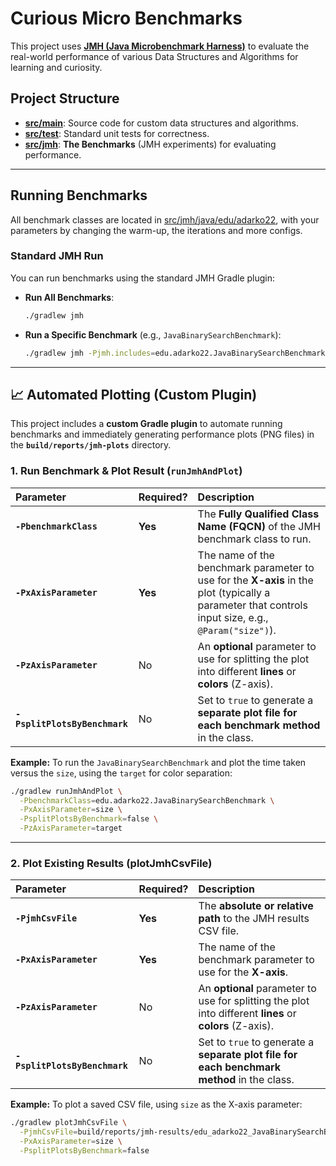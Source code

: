 # Curious Micro Benchmarks

This project uses **[JMH (Java Microbenchmark Harness)](https://openjdk.org/projects/code-tools/jmh/)** to evaluate the real-world performance 
of various Data Structures and Algorithms for learning and curiosity.


## Project Structure


* **[src/main](src/main)**: Source code for custom data structures and algorithms.
* **[src/test](src/test)**: Standard unit tests for correctness.
* **[src/jmh](src/jmh)**: **The Benchmarks** (JMH experiments) for evaluating performance.

---

## Running Benchmarks

All benchmark classes are located in [src/jmh/java/edu/adarko22](src/jmh/java/edu/adarko22),
with your parameters by changing the warm-up, the iterations and more configs.

### Standard JMH Run

You can run benchmarks using the standard JMH Gradle plugin:

* **Run All Benchmarks**:
    ```bash
    ./gradlew jmh
    ```
* **Run a Specific Benchmark** (e.g., `JavaBinarySearchBenchmark`):
    ```bash
    ./gradlew jmh -Pjmh.includes=edu.adarko22.JavaBinarySearchBenchmark
    ```


---
## 📈 Automated Plotting (Custom Plugin)

This project includes a **custom Gradle plugin** to automate running benchmarks 
and immediately generating performance plots (PNG files) in the **`build/reports/jmh-plots`** directory.


### 1. Run Benchmark & Plot Result (`runJmhAndPlot`)


| Parameter | Required? | Description |
| :--- | :--- | :--- |
| **`-PbenchmarkClass`** | **Yes** | The **Fully Qualified Class Name (FQCN)** of the JMH benchmark class to run. |
| **`-PxAxisParameter`** | **Yes** | The name of the benchmark parameter to use for the **X-axis** in the plot (typically a parameter that controls input size, e.g., `@Param("size")`). |
| **`-PzAxisParameter`** | No | An **optional** parameter to use for splitting the plot into different **lines** or **colors** (Z-axis). |
| **`-PsplitPlotsByBenchmark`** | No | Set to `true` to generate a **separate plot file for each benchmark method** in the class.  |

**Example:**
To run the `JavaBinarySearchBenchmark` and plot the time taken versus the `size`, using the `target` for color separation:

```bash
./gradlew runJmhAndPlot \
  -PbenchmarkClass=edu.adarko22.JavaBinarySearchBenchmark \
  -PxAxisParameter=size \
  -PsplitPlotsByBenchmark=false \
  -PzAxisParameter=target
```

-----

### 2. Plot Existing Results (plotJmhCsvFile)


| Parameter | Required? | Description |
| :--- | :--- | :--- |
| **`-PjmhCsvFile`** | **Yes** | The **absolute or relative path** to the JMH results CSV file.                                          |
| **`-PxAxisParameter`** | **Yes** | The name of the benchmark parameter to use for the **X-axis**.                                      |
| **`-PzAxisParameter`** | No | An **optional** parameter to use for splitting the plot into different **lines** or **colors** (Z-axis). |
| **`-PsplitPlotsByBenchmark`** | No | Set to `true` to generate a **separate plot file for each benchmark method** in the class.        |

**Example:**
To plot a saved CSV file, using `size` as the X-axis parameter:

```bash
./gradlew plotJmhCsvFile \
  -PjmhCsvFile=build/reports/jmh-results/edu_adarko22_JavaBinarySearchBenchmark.csv \
  -PxAxisParameter=size \
  -PsplitPlotsByBenchmark=false 
```
